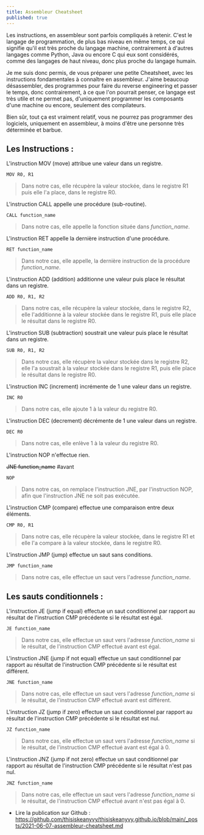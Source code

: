 ```yaml
---
title: Assembleur Cheatsheet
published: true
---
```


Les instructions, en assembleur sont parfois compliqués à retenir. C'est le langage de programmation, de plus bas niveau en même temps, ce qui signifie qu'il est très proche du langage machine, contrairement à d'autres langages comme Python, Java ou encore C qui eux sont considérés, comme des langages de haut niveau, donc plus proche du langage humain.

Je me suis donc permis, de vous préparer une petite Cheatsheet, avec les instructions fondamentales à connaître en assembleur. J'aime beaucoup désassembler, des programmes pour faire du reverse engineering et passer le temps, donc contrairement, à ce que l'on pourrait penser, ce langage est très utile et ne permet pas, d'uniquement programmer les composants d'une machine ou encore, seulement des compilateurs.

Bien sûr, tout ça est vraiment relatif, vous ne pourrez pas programmer des logiciels, uniquement en assembleur, à moins d'être une personne très déterminée et barbue.

## Les Instructions :

L'instruction MOV (move) attribue une valeur dans un registre.

```assembly
MOV R0, R1
```

> Dans notre cas, elle récupère la valeur stockée, dans le registre R1 puis elle l'a place, dans le registre R0.



L'instruction CALL appelle une procédure (sub-routine).

```assembly
CALL function_name
```

> Dans notre cas, elle appelle la fonction située dans *function_name*.



L'instruction RET appelle la dernière instruction d'une procédure.

```assembly
RET function_name
```

> Dans notre cas, elle appelle, la dernière instruction de la procédure *function_name*.



L'instruction ADD (addition) additionne une valeur puis place le résultat dans un registre.

```assembly
ADD R0, R1, R2
```

> Dans notre cas, elle récupère la valeur stockée, dans le registre R2, elle l'additionne à la valeur stockée dans le registre R1, puis elle place le résultat dans le registre R0.



L'instruction SUB (subtraction) soustrait une valeur puis place le résultat dans un registre.

```assembly
SUB R0, R1, R2
```

> Dans notre cas, elle récupère la valeur stockée dans le registre R2, elle l'a soustrait à la valeur stockée dans le registre R1, puis elle place le résultat dans le registre R0.



L'instruction INC (increment) incrémente de 1 une valeur dans un registre.

```assembly
INC R0
```

> Dans notre cas, elle ajoute 1 à la valeur du registre R0.



L'instruction DEC (decrement) décrémente de 1 une valeur dans un registre.

```assembly
DEC R0
```

> Dans notre cas, elle enlève 1 à la valeur du registre R0.



L'instruction NOP n'effectue rien.

~~JNE function_name~~ #avant

```assembly
NOP
```

> Dans notre cas, on remplace l'instruction JNE, par l'instruction NOP, afin que l'instruction JNE ne soit pas exécutée.



L'instruction CMP (compare) effectue une comparaison entre deux éléments.

```assembly
CMP R0, R1
```

> Dans notre cas, elle récupère la valeur stockée, dans le registre R1 et elle l'a compare à la valeur stockée, dans le registre R0.



L'instruction JMP (jump) effectue un saut sans conditions.

```assembly
JMP function_name
```

> Dans notre cas, elle effectue un saut vers l'adresse *function_name*.

## Les sauts conditionnels :

L'instruction JE (jump if equal) effectue un saut conditionnel par rapport au résultat de l'instruction CMP précédente si le résultat est égal.

```assembly
JE function_name
```

> Dans notre cas, elle effectue un saut vers l'adresse *function_name* si le résultat, de l'instruction CMP effectué avant est égal.



L'instruction JNE (jump if not equal) effectue un saut conditionnel par rapport au résultat de l'instruction CMP précédente si le résultat est différent.

```assembly
JNE function_name
```

> Dans notre cas, elle effectue un saut vers l'adresse *function_name* si le résultat, de l'instruction CMP effectué avant est différent.



L'instruction JZ (jump if zero) effectue un saut conditionnel par rapport au résultat de l'instruction CMP précédente si le résultat est nul.

```assembly
JZ function_name
```

> Dans notre cas, elle effectue un saut vers l'adresse *function_name* si le résultat, de l'instruction CMP effectué avant est égal à 0.



L'instruction JNZ (jump if not zero) effectue un saut conditionnel par rapport au résultat de l'instruction CMP précédente si le résultat n'est pas nul.

```assembly
JNZ function_name
```

> Dans notre cas, elle effectue un saut vers l'adresse *function_name* si le résultat, de l'instruction CMP effectué avant n'est pas égal à 0.



[^Auteur : Keany Vy KHUN]: Si cet article n'est pas complet ou comporte des erreurs merci de me contacter. Mes informations de contact sont dans la section [À Propos](https://thisiskeanyvy.github.io/about/).

* Lire la publication sur Github : https://github.com/thisiskeanyvy/thisiskeanyvy.github.io/blob/main/_posts/2021-06-07-assembleur-cheatsheet.md